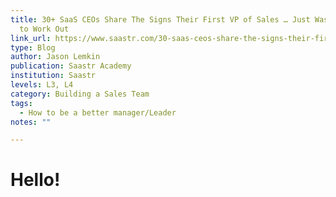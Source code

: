 ```yaml
---
title: 30+ SaaS CEOs Share The Signs Their First VP of Sales … Just Wasn’t Going
  to Work Out
link_url: https://www.saastr.com/30-saas-ceos-share-the-signs-their-first-vp-of-sales-just-wasnt-going-to-work-out/
type: Blog
author: Jason Lemkin
publication: Saastr Academy
institution: Saastr
levels: L3, L4
category: Building a Sales Team
tags:
  - How to be a better manager/Leader
notes: ""

---
```


# Hello!

